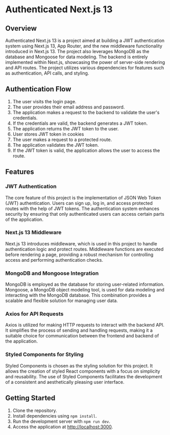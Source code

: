 # Authenticated Next.js 13

## Overview

Authenticated Next.js 13 is a project aimed at building a JWT authentication system using Next.js 13, App Router, and the new middleware functionality introduced in Next.js 13. The project also leverages MongoDB as the database and Mongoose for data modeling. The backend is entirely implemented within Next.js, showcasing the power of server-side rendering and API routes. The project utilizes various dependencies for features such as authentication, API calls, and styling.

## Authentication Flow

1. The user visits the login page.
2. The user provides their email address and password.
3. The application makes a request to the backend to validate the user's credentials.
4. If the credentials are valid, the backend generates a JWT token.
5. The application returns the JWT token to the user.
6. User stores JWT token in cookies
7. The user makes a request to a protected route.
8. The application validates the JWT token.
9. If the JWT token is valid, the application allows the user to access the route.


## Features

### JWT Authentication

The core feature of this project is the implementation of JSON Web Token (JWT) authentication. Users can sign up, log in, and access protected routes with the help of JWT tokens. The authentication system enhances security by ensuring that only authenticated users can access certain parts of the application.

### Next.js 13 Middleware

Next.js 13 introduces middleware, which is used in this project to handle authentication logic and protect routes. Middleware functions are executed before rendering a page, providing a robust mechanism for controlling access and performing authentication checks.

### MongoDB and Mongoose Integration

MongoDB is employed as the database for storing user-related information. Mongoose, a MongoDB object modeling tool, is used for data modeling and interacting with the MongoDB database. This combination provides a scalable and flexible solution for managing user data.

### Axios for API Requests

Axios is utilized for making HTTP requests to interact with the backend API. It simplifies the process of sending and handling requests, making it a suitable choice for communication between the frontend and backend of the application.

### Styled Components for Styling

Styled Components is chosen as the styling solution for this project. It allows the creation of styled React components with a focus on simplicity and reusability. The use of Styled Components facilitates the development of a consistent and aesthetically pleasing user interface.


## Getting Started

1. Clone the repository.
2. Install dependencies using `npm install`.
3. Run the development server with `npm run dev`.
4. Access the application at [http://localhost:3000](http://localhost:3000).

